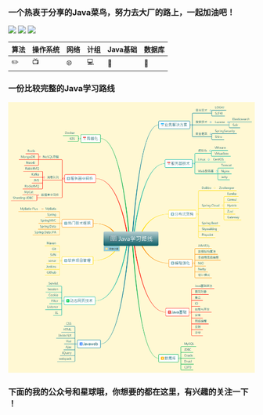### 一个热衷于分享的Java菜鸟，努力去大厂的路上，一起加油吧！

![](https://img.shields.io/github/issues/kuangtf/JavaList)  ![](https://img.shields.io/github/forks/kuangtf/JavaList) ![](https://img.shields.io/github/stars/kuangtf/JavaList)


| 算法      | 操作系统 | 网络                   | 计组       | Java基础 | 数据库 |
| --------- | -------- | ---------------------- | ---------- | -------- | ------ |
| :pencil2: | :tv:     | :globe_with_meridians: | :computer: | :pencil: | :date: |


### 一份比较完整的Java学习路线

![image](./assets/GitHubPage/Java学习路线.png)

### 下面的我的公众号和星球哦，你想要的都在这里，有兴趣的关注一下 ！

